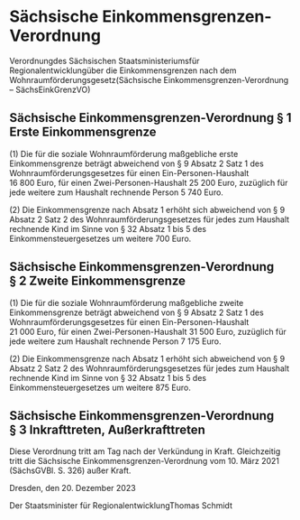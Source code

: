 # Sächsische Einkommensgrenzen-Verordnung

Verordnungdes Sächsischen Staatsministeriumsfür Regionalentwicklungüber die Einkommensgrenzen nach dem Wohnraumförderungsgesetz(Sächsische Einkommensgrenzen-Verordnung – SächsEinkGrenzVO)

## Sächsische Einkommensgrenzen-Verordnung § 1 Erste Einkommensgrenze

(1) Die für die soziale Wohnraumförderung maßgebliche erste Einkommensgrenze beträgt abweichend von § 9 Absatz 2 Satz 1 des Wohnraumförderungsgesetzes für einen Ein-Personen-Haushalt 16 800 Euro, für einen Zwei-Personen-Haushalt 25 200 Euro, zuzüglich für jede weitere zum Haushalt rechnende Person 5 740 Euro.

(2) Die Einkommensgrenze nach Absatz 1 erhöht sich abweichend von § 9 Absatz 2 Satz 2 des Wohnraumförderungsgesetzes für jedes zum Haushalt rechnende Kind im Sinne von § 32 Absatz 1 bis 5 des Einkommensteuergesetzes um weitere 700 Euro.


## Sächsische Einkommensgrenzen-Verordnung § 2 Zweite Einkommensgrenze

(1) Die für die soziale Wohnraumförderung maßgebliche zweite Einkommensgrenze beträgt abweichend von § 9 Absatz 2 Satz 1 des Wohnraumförderungsgesetzes für einen Ein-Personen-Haushalt 21 000 Euro, für einen Zwei-Personen-Haushalt 31 500 Euro, zuzüglich für jede weitere zum Haushalt rechnende Person 7 175 Euro.

(2) Die Einkommensgrenze nach Absatz 1 erhöht sich abweichend von § 9 Absatz 2 Satz 2 des Wohnraumförderungsgesetzes für jedes zum Haushalt rechnende Kind im Sinne von § 32 Absatz 1 bis 5 des Einkommensteuergesetzes um weitere 875 Euro.


## Sächsische Einkommensgrenzen-Verordnung § 3 Inkrafttreten, Außerkrafttreten

Diese Verordnung tritt am Tag nach der Verkündung in Kraft. Gleichzeitig tritt die Sächsische Einkommensgrenzen-Verordnung vom 10. März 2021 (SächsGVBl. S. 326) außer Kraft.

Dresden, den 20. Dezember 2023

Der Staatsminister für RegionalentwicklungThomas Schmidt

